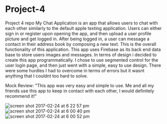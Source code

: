 # Project-4
Project 4 repo
My Chat Application is an app that allows users to chat with each other similarly to the default apple texting application.
Users can either sign in or register upon opening the app, and then upload a user profile picture and get logged in.  After being logged in, a user can message a contact in their address book by composing a new text. This is the overall functionality of this application. This app uses Firebase as its back end data base to store users images and messages. In terms of design i decided to create this app programmatically. I chose to use segmented control for the user login page, and then just went with a simple, easy to use design. There were some hurdles I had to overcome in terms of errors but it wasnt anything that I couldnt too hard to solve.

Mock Review: "This app was very easy and simple to use. Me and all my friends use this app to keep in contact with each other, I would definitely recommend it!"



![screen shot 2017-02-24 at 6 22 57 pm](https://cloud.githubusercontent.com/assets/20802462/23324810/520add1a-fabe-11e6-9449-c5e389d566f9.png)
![screen shot 2017-02-24 at 6 00 40 pm](https://cloud.githubusercontent.com/assets/20802462/23324840/8deb3410-fabe-11e6-82e4-627be2ac31e7.png)
![screen shot 2017-02-24 at 6 00 52 pm](https://cloud.githubusercontent.com/assets/20802462/23324841/8f23d71a-fabe-11e6-85b9-91dffbef2deb.png)

